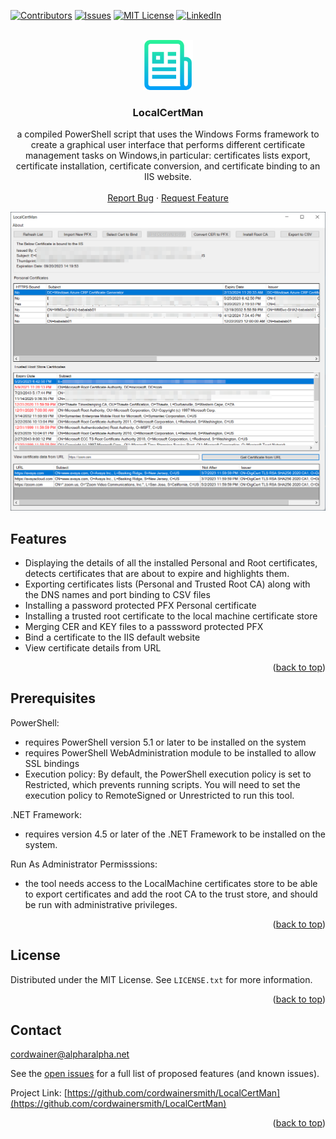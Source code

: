 <!-- Improved compatibility of back to top link: See: https://github.com/othneildrew/Best-README-Template/pull/73 -->
<a name="readme-top"></a>
<!--
*** Thanks for checking out the Best-README-Template. If you have a suggestion
*** that would make this better, please fork the repo and create a pull request
*** or simply open an issue with the tag "enhancement".
*** Don't forget to give the project a star!
*** Thanks again! Now go create something AMAZING! :D
-->



<!-- PROJECT SHIELDS -->
<!--
*** I'm using markdown "reference style" links for readability.
*** Reference links are enclosed in brackets [ ] instead of parentheses ( ).
*** See the bottom of this document for the declaration of the reference variables
*** for contributors-url, forks-url, etc. This is an optional, concise syntax you may use.
*** https://www.markdownguide.org/basic-syntax/#reference-style-links
-->
[![Contributors][contributors-shield]][contributors-url]
[![Issues][issues-shield]][issues-url]
[![MIT License][license-shield]][license-url]
[![LinkedIn][linkedin-shield]][linkedin-url]



<!-- PROJECT LOGO -->
<br />
<div align="center">
  <a href="https://github.com/cordwainersmith/LocalCertMan">
    <img src="images/logo.png" alt="Logo" width="80" height="80">
  </a>

<h3 align="center">LocalCertMan</h3>

  <p align="center">
a compiled PowerShell script that uses the Windows Forms framework to create a graphical user interface that performs different certificate management tasks on Windows,in particular:
certificates lists export, certificate installation, certificate conversion, and certificate binding to an IIS website.
    <br />
    <br />
    <a href="https://github.com/cordwainersmith/LocalCertMan/issues">Report Bug</a>
    ·
    <a href="mailto:cordwainer@AlphaRalpha.net">Request Feature</a>
  </p>
</div>

[![Product Name Screen Shot][product-screenshot]](https://example.com)



<!-- ABOUT THE PROJECT -->
## Features

* Displaying the details of all the installed Personal and Root certificates, detects certificates that are about to expire and highlights them.
* Exporting certificates lists (Personal and Trusted Root CA) along with the DNS names and port binding to CSV files 
* Installing a password protected PFX Personal certificate
* Installing a trusted root certificate to the local machine certificate store
* Merging CER and KEY files to a passsword protected PFX
* Bind a certificate to the IIS default website
* View certificate details from URL
<p align="right">(<a href="#readme-top">back to top</a>)</p>


<!-- Prerequisites -->

## Prerequisites

PowerShell: 
* requires PowerShell version 5.1 or later to be installed on the system
* requires PowerShell WebAdministration module to be installed to allow SSL bindings
* Execution policy: By default, the PowerShell execution policy is set to Restricted, which prevents running scripts. You will need to set the execution policy to RemoteSigned or Unrestricted to run this tool.

.NET Framework:
* requires version 4.5 or later of the .NET Framework to be installed on the system.

Run As Administrator Permisssions:
* the tool needs access to the LocalMachine certificates store to be able to export certificates and add the root CA to the trust store, and should be run with administrative privileges.


<p align="right">(<a href="#readme-top">back to top</a>)</p>



<!-- LICENSE -->
## License

Distributed under the MIT License. See `LICENSE.txt` for more information.

<p align="right">(<a href="#readme-top">back to top</a>)</p>



<!-- CONTACT -->
## Contact

cordwainer@alpharalpha.net

See the [open issues](https://github.com/cordwainersmith/LocalCertMan/issues) for a full list of proposed features (and known issues).

Project Link: [https://github.com/cordwainersmith/LocalCertMan](https://github.com/cordwainersmith/LocalCertMan)

<p align="right">(<a href="#readme-top">back to top</a>)</p>



<!-- ACKNOWLEDGMENTS -->


<!-- MARKDOWN LINKS & IMAGES -->
<!-- https://www.markdownguide.org/basic-syntax/#reference-style-links -->
[contributors-shield]: https://img.shields.io/github/contributors/cordwainersmith/LocalCertMan.svg?style=for-the-badge
[contributors-url]: https://github.com/cordwainersmith/LocalCertMan/graphs/contributors
[forks-shield]: https://img.shields.io/github/forks/cordwainersmith/LocalCertMan.svg?style=for-the-badge
[forks-url]: https://github.com/cordwainersmith/LocalCertMan/network/members
[stars-shield]: https://img.shields.io/github/stars/cordwainersmith/LocalCertMan.svg?style=for-the-badge
[stars-url]: https://github.com/cordwainersmith/LocalCertMan/stargazers
[issues-shield]: https://img.shields.io/github/issues/cordwainersmith/LocalCertMan.svg?style=for-the-badge
[issues-url]: https://github.com/cordwainersmith/LocalCertMan/issues
[license-shield]: https://img.shields.io/github/license/cordwainersmith/LocalCertMan.svg?style=for-the-badge
[license-url]: https://github.com/cordwainersmith/LocalCertMan/blob/master/LICENSE.txt
[linkedin-shield]: https://img.shields.io/badge/-LinkedIn-black.svg?style=for-the-badge&logo=linkedin&colorB=555
[linkedin-url]: https://linkedin.com/in/liran-baba-77b4b421
[product-screenshot]: images/screenshot.png
[Next.js]: https://img.shields.io/badge/next.js-000000?style=for-the-badge&logo=nextdotjs&logoColor=white
[Next-url]: https://nextjs.org/
[React.js]: https://img.shields.io/badge/React-20232A?style=for-the-badge&logo=react&logoColor=61DAFB
[React-url]: https://reactjs.org/
[Vue.js]: https://img.shields.io/badge/Vue.js-35495E?style=for-the-badge&logo=vuedotjs&logoColor=4FC08D
[Vue-url]: https://vuejs.org/
[Angular.io]: https://img.shields.io/badge/Angular-DD0031?style=for-the-badge&logo=angular&logoColor=white
[Angular-url]: https://angular.io/
[Svelte.dev]: https://img.shields.io/badge/Svelte-4A4A55?style=for-the-badge&logo=svelte&logoColor=FF3E00
[Svelte-url]: https://svelte.dev/
[Laravel.com]: https://img.shields.io/badge/Laravel-FF2D20?style=for-the-badge&logo=laravel&logoColor=white
[Laravel-url]: https://laravel.com
[Bootstrap.com]: https://img.shields.io/badge/Bootstrap-563D7C?style=for-the-badge&logo=bootstrap&logoColor=white
[Bootstrap-url]: https://getbootstrap.com
[JQuery.com]: https://img.shields.io/badge/jQuery-0769AD?style=for-the-badge&logo=jquery&logoColor=white
[JQuery-url]: https://jquery.com 
